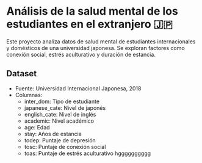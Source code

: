 # Análisis de la salud mental de los estudiantes en el extranjero 🇯🇵

Este proyecto analiza datos de salud mental de estudiantes internacionales y domésticos de una universidad japonesa. 
Se exploran factores como conexión social, estrés aculturativo y duración de estancia.

## Dataset
- Fuente: Universidad Internacional Japonesa, 2018
- Columnas:
  - inter_dom: Tipo de estudiante
  - japanese_cate: Nivel de japonés
  - english_cate: Nivel de inglés
  - academic: Nivel académico
  - age: Edad
  - stay: Años de estancia
  - todep: Puntaje de depresión
  - tosc: Puntaje de conexión social
  - toas: Puntaje de estrés aculturativo
hgggggggggg
